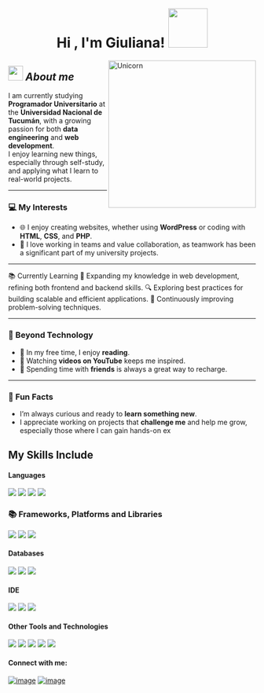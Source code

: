 <h1 align="center">Hi , I'm Giuliana! <img src="https://media3.giphy.com/media/v1.Y2lkPTc5MGI3NjExbnNlZTBmYTg2Mm12NWVkaW5yNTA5aXZjMWdyZHpvMXdjZmIzajc4bCZlcD12MV9pbnRlcm5hbF9naWZfYnlfaWQmY3Q9cw/u7Q3bJnID2DJ6ydItj/giphy.gif" width="80"></h1>

<img align="right" width=300px alt="Unicorn" src="https://c.tenor.com/GN73MKBawZYAAAAi/busy-cute.gif" />

## <img src="https://media.giphy.com/media/ObNTw8Uzwy6KQ/giphy.gif" width="30px">&nbsp;***About me***

I am currently studying **Programador Universitario** at the **Universidad Nacional de Tucumán**, with a growing passion for both **data engineering** and **web development**.  
I enjoy learning new things, especially through self-study, and applying what I learn to real-world projects.

---

### 💻 My Interests
- 🌐 I enjoy creating websites, whether using **WordPress** or coding with **HTML**, **CSS**, and **PHP**.
- 🤝 I love working in teams and value collaboration, as teamwork has been a significant part of my university projects.

---

📚 Currently Learning
🚀 Expanding my knowledge in web development, refining both frontend and backend skills.
🔍 Exploring best practices for building scalable and efficient applications.
🎯 Continuously improving problem-solving techniques.

---

### 🌱 Beyond Technology
- 📖 In my free time, I enjoy **reading**.
- 🎥 Watching **videos on YouTube** keeps me inspired.
- 🎉 Spending time with **friends** is always a great way to recharge.

---

### 🤔 Fun Facts
- I’m always curious and ready to **learn something new**.
- I appreciate working on projects that **challenge me** and help me grow, especially those where I can gain hands-on ex


## My Skills Include

<h4> Languages </h4>
<span> 
   <img src="https://img.shields.io/badge/python-3670A0?style=for-the-badge&logo=python&logoColor=ffdd54">
  <img src="https://img.shields.io/badge/HTML5-E34F26?style=for-the-badge&logo=html5&logoColor=white">
  <img src="https://img.shields.io/badge/CSS3-1572B6?style=for-the-badge&logo=css3&logoColor=white">
  <img src="https://img.shields.io/badge/PHP-777BB4?style=for-the-badge&logo=php&logoColor=white">
</span>

### 📚 Frameworks, Platforms and Libraries
<span>
  <img src="https://img.shields.io/badge/Bootstrap-563D7C?style=for-the-badge&logo=bootstrap&logoColor=white">
  <img src="https://img.shields.io/badge/django-%23092E20.svg?style=for-the-badge&logo=django&logoColor=white">
  <img src="https://img.shields.io/badge/WordPress-%23117AC9.svg?style=for-the-badge&logo=WordPress&logoColor=white">
</span>

<h4> Databases </h4>
<span>
  <img src="https://img.shields.io/badge/MySQL-00000F?style=for-the-badge&logo=mysql&logoColor=white">
  <img src="https://img.shields.io/badge/Microsoft%20SQL%20Server-CC2927?style=for-the-badge&logo=microsoft%20sql%20server&logoColor=white">
  <img src="https://img.shields.io/badge/sqlite-%2307405e.svg?style=for-the-badge&logo=sqlite&logoColor=white">
</span>

<h4> IDE </h4>
<span>
<img src="https://img.shields.io/badge/Visual_Studio_Code-0078D4?style=for-the-badge&logo=visual%20studio%20code&logoColor=white">
<img src="https://img.shields.io/badge/Google%20Colab-%23F9A825.svg?style=for-the-badge&logo=googlecolab&logoColor=white">
<img src="https://img.shields.io/badge/Notepad++-90E59A.svg?style=for-the-badge&logo=notepad%2b%2b&logoColor=black">

<h4> Other Tools and Technologies </h4>
<span>
  <img src="https://img.shields.io/badge/Git-F05032?style=for-the-badge&logo=git&logoColor=white">
  <img src="https://img.shields.io/badge/Xampp-F37623?style=for-the-badge&logo=xampp&logoColor=white">
  <img src="https://img.shields.io/badge/NVDA-%23630093.svg?style=for-the-badge&logo=NVDA&logoColor=white">
  <img src="https://img.shields.io/badge/jira-%230A0FFF.svg?style=for-the-badge&logo=jira&logoColor=white">
  <img src="https://img.shields.io/badge/power_bi-F2C811?style=for-the-badge&logo=powerbi&logoColor=black">
</span>

<h4>Connect with me:</h4>
<section>

[![image](https://img.shields.io/badge/LinkedIn-0077B5?style=for-the-badge&logo=linkedin&logoColor=white)](https://www.linkedin.com/in/giuliana-rojas-918aa2281/)
[![image](https://img.shields.io/badge/Gmail-D14836?style=for-the-badge&logo=gmail&logoColor=white)](mailto:giulianaroj5@gmail.com)
  
</section>


